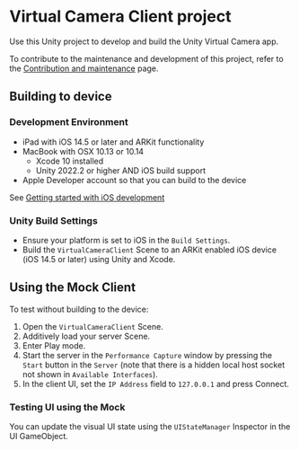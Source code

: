 # Virtual Camera Client project

Use this Unity project to develop and build the Unity Virtual Camera app.

To contribute to the maintenance and development of this project, refer to the [Contribution and maintenance](../../../CONTRIBUTING.md) page.

## Building to device

### Development Environment

* iPad with iOS 14.5 or later and ARKit functionality
* MacBook with OSX 10.13 or 10.14
    * Xcode 10 installed
    * Unity 2022.2 or higher AND iOS build support
* Apple Developer account so that you can build to the device

See [Getting started with iOS development](https://docs.unity3d.com/Manual/iphone-GettingStarted.html)

### Unity Build Settings

* Ensure your platform is set to iOS in the `Build Settings`.
* Build the `VirtualCameraClient` Scene to an ARKit enabled iOS device (iOS 14.5 or later) using Unity and Xcode.

## Using the Mock Client

To test without building to the device:
1. Open the `VirtualCameraClient` Scene.
2. Additively load your server Scene.
3. Enter Play mode.
4. Start the server in the `Performance Capture` window by pressing the `Start` button in the `Server` (note that there is a hidden local host socket not shown in `Available Interfaces`).
5. In the client UI, set the `IP Address` field to `127.0.0.1` and press Connect.

### Testing UI using the Mock

You can update the visual UI state using the `UIStateManager` Inspector in the UI GameObject.
